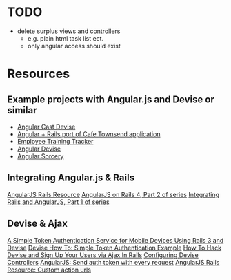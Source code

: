 # TODO

* delete surplus views and controllers
  * e.g. plain html task list ect.
  * only angular access should exist

# Resources

## Example projects with Angular.js and Devise or similar

* [Angular Cast Devise](https://github.com/weyewe/angular-cast-devise)
* [Angular + Rails port of Cafe Townsend application](https://github.com/sectore/CafeTownsend-Angular-Rails)
* [Employee Training Tracker](https://github.com/FineLinePrototyping/employee-training-tracker)
* [Angular Devise](https://github.com/karlfreeman/angular-devise)
* [Angular Sorcery](https://github.com/kirs/rails-4-angular-sorcery)

## Integrating Angular.js & Rails

[AngularJS Rails Resource](https://github.com/FineLinePrototyping/angularjs-rails-resource)
[AngularJS on Rails 4, Part 2 of series](http://coderberry.me/blog/2013/04/23/angularjs-on-rails-4-part-2/)
[Integrating Rails and AngularJS, Part 1 of series](http://mightygio.com/2013/03/integrating-rails-and-angularjs-part-1-structure/)

## Devise & Ajax

[A Simple Token Authentication Service for Mobile Devices Using Rails 3 and Devise](http://matteomelani.wordpress.com/2011/10/17/authentication-for-mobile-devices/)
[Devise How To: Simple Token Authentication Example](https://github.com/plataformatec/devise/wiki/How-To:-Simple-Token-Authentication-Example)
[How To Hack Devise and Sign Up Your Users via Ajax In Rails](http://natashatherobot.com/devise-sign-up-ajax-rails/)
[Configuring Devise Controllers](https://github.com/plataformatec/devise#configuring-controllers)
[AngularJS: Send auth token with every request](http://nils-blum-oeste.net/angularjs-send-auth-token-with-every--request/)
[AngularJS Rails Resource: Custom action urls](https://github.com/FineLinePrototyping/angularjs-rails-resource/issues/32)
